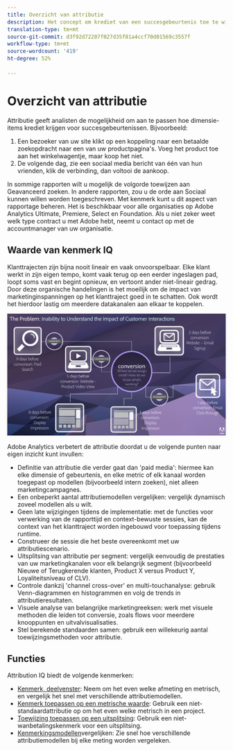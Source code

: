 ```yaml
---
title: Overzicht van attributie
description: Het concept om krediet van een succesgebeurtenis toe te wijzen aan meerdere dimensies.
translation-type: tm+mt
source-git-commit: d3f92d72207f027d35f81a4ccf70d01569c3557f
workflow-type: tm+mt
source-wordcount: '419'
ht-degree: 52%

---
```



# Overzicht van attributie

Attributie geeft analisten de mogelijkheid om aan te passen hoe dimensie-items krediet krijgen voor succesgebeurtenissen. Bijvoorbeeld:

1. Een bezoeker van uw site klikt op een koppeling naar een betaalde zoekopdracht naar een van uw productpagina&#39;s. Voeg het product toe aan het winkelwagentje, maar koop het niet.
2. De volgende dag, zie een sociaal media bericht van één van hun vrienden, klik de verbinding, dan voltooi de aankoop.

In sommige rapporten wilt u mogelijk de volgorde toewijzen aan Geavanceerd zoeken. In andere rapporten, zou u de orde aan Sociaal kunnen willen worden toegeschreven. Met kenmerk kunt u dit aspect van rapportage beheren. Het is beschikbaar voor alle organisaties op Adobe Analytics Ultimate, Premiere, Select en Foundation. Als u niet zeker weet welk type contract u met Adobe hebt, neemt u contact op met de accountmanager van uw organisatie.

## Waarde van kenmerk IQ

Klanttrajecten zijn bijna nooit lineair en vaak onvoorspelbaar. Elke klant werkt in zijn eigen tempo, komt vaak terug op een eerder ingeslagen pad, loopt soms vast en begint opnieuw, en vertoont ander niet-lineair gedrag. Door deze organische handelingen is het moeilijk om de impact van marketinginspanningen op het klanttraject goed in te schatten. Ook wordt het hierdoor lastig om meerdere datakanalen aan elkaar te koppelen.

![Attribution IQ-probleem](assets/attribution_iq_problem.png)

Adobe Analytics verbetert de attributie doordat u de volgende punten naar eigen inzicht kunt invullen:

* Definitie van attributie die verder gaat dan &#39;paid media&#39;: hiermee kan elke dimensie of gebeurtenis, en elke metric of elk kanaal worden toegepast op modellen (bijvoorbeeld intern zoeken), niet alleen marketingcampagnes.
* Een onbeperkt aantal attributiemodellen vergelijken: vergelijk dynamisch zoveel modellen als u wilt.
* Geen late wijzigingen tijdens de implementatie: met de functies voor verwerking van de rapporttijd en context-bewuste sessies, kan de context van het klanttraject worden ingebouwd voor toepassing tijdens runtime.
* Construeer de sessie die het beste overeenkomt met uw attributiescenario.
* Uitsplitsing van attributie per segment: vergelijk eenvoudig de prestaties van uw marketingkanalen voor elk belangrijk segment (bijvoorbeeld Nieuwe of Terugkerende klanten, Product X versus Product Y, Loyaliteitsniveau of CLV).
* Controle dankzij &#39;channel cross-over&#39; en multi-touchanalyse: gebruik Venn-diagrammen en histogrammen en volg de trends in attributieresultaten.
* Visuele analyse van belangrijke marketingreeksen: werk met visuele methoden die leiden tot conversie, zoals flows voor meerdere knooppunten en uitvalvisualisaties.
* Stel berekende standaarden samen: gebruik een willekeurig aantal toewijzingsmethoden voor attributie.

## Functies

Attribution IQ biedt de volgende kenmerken:

* [Kenmerk, deelvenster](../c-panels/attribution.md): Neem om het even welke afmeting en metrisch, en vergelijk het snel met verschillende attributiemodellen.
* [Kenmerk toepassen op een metrische waarde](../build-workspace-project/column-row-settings/column-settings.md): Gebruik een niet-standaardattributie op om het even welke metrisch in een project.
* [Toewijzing toepassen op een uitsplitsing](../components/dimensions/t-breakdown-fa.md): Gebruik een niet-wanbetalingskenmerk voor een uitsplitsing.
* [Kenmerkingsmodellen](../components/apply-create-metrics.md)vergelijken: Zie snel hoe verschillende attributiemodellen bij elke meting worden vergeleken.
